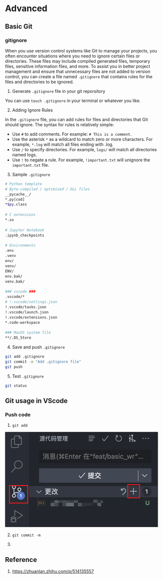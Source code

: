 # Advanced

## Basic Git

### gitignore

When you use version control systems like Git to manage your projects, you often encounter situations where you need to ignore certain files or directories. These files may include compiled generated files, temporary files, sensitive information files, and more. To assist you in better project management and ensure that unnecessary files are not added to version control, you can create a file named `.gitignore` that contains rules for the files and directories to be ignored.

1. Generate `.gitignore` file in your git reporsitory

You can use `touch .gitignore` in your terminal or whatever you like.

2. Adding Ignore Rules 

In the `.gitignore` file, you can add rules for files and directories that Git should ignore. The syntax for rules is relatively simple:

- Use `#` to add comments. For example: `# This is a comment`.
- Use the asterisk `*` as a wildcard to match zero or more characters. For example, `*.log` will match all files ending with .log.
- Use `/` to specify directories. For example, `logs/` will match all directories named logs.
- Use `!` to negate a rule. For example, `!important.txt` will unignore the `important.txt` file.

3. Sample `.gitignore`

```bash
# Python template
# Byte-compiled / optimized / DLL files
__pycache__/
*.py[cod]
*$py.class

# C extensions
*.so

# Jupyter Notebook
.ipynb_checkpoints

# Environments
.env
.venv
env/
venv/
ENV/
env.bak/
venv.bak/

### vscode ###
.vscode/*
# !.vscode/settings.json
!.vscode/tasks.json
!.vscode/launch.json
!.vscode/extensions.json
*.code-workspace

### MacOS system file
**/.DS_Store
```

4. Save and push `.gitignore`

```bash
git add .gitignore
git commit -m "Add .gitignore file"
git push
```

5. Test `.gitignore`

```bash
git status
```

## Git usage in VScode

### Push code

1. `git add`

![](./pic/Git_1.png)

2. `git commit -m`





3. 















## Reference

1. https://zhuanlan.zhihu.com/p/514135557